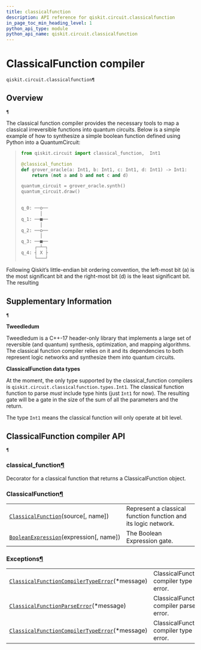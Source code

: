 ```yaml
---
title: classicalfunction
description: API reference for qiskit.circuit.classicalfunction
in_page_toc_min_heading_level: 1
python_api_type: module
python_api_name: qiskit.circuit.classicalfunction
---
```


<span id="module-qiskit.circuit.classicalfunction" />

<span id="qiskit-circuit-classicalfunction" />

# ClassicalFunction compiler

<span id="module-qiskit.circuit.classicalfunction" />

`qiskit.circuit.classicalfunction¶`

## Overview

<span id="module-qiskit.circuit.classicalfunction" />

`¶`

The classical function compiler provides the necessary tools to map a classical irreversible functions into quantum circuits. Below is a simple example of how to synthesize a simple boolean function defined using Python into a QuantumCircuit:

> ```python
> from qiskit.circuit import classical_function,  Int1
>
> @classical_function
> def grover_oracle(a: Int1, b: Int1, c: Int1, d: Int1) -> Int1:
>     return (not a and b and not c and d)
>
> quantum_circuit = grover_oracle.synth()
> quantum_circuit.draw()
> ```
>
> ```python
>           
> q_0: ──o──
>        │  
> q_1: ──■──
>        │  
> q_2: ──o──
>        │  
> q_3: ──■──
>      ┌─┴─┐
> q_4: ┤ X ├
>      └───┘
> ```

Following Qiskit’s little-endian bit ordering convention, the left-most bit (a) is the most significant bit and the right-most bit (d) is the least significant bit. The resulting

## Supplementary Information

<span id="module-qiskit.circuit.classicalfunction" />

`¶`

**Tweedledum**

Tweedledum is a C++-17 header-only library that implements a large set of reversible (and quantum) synthesis, optimization, and mapping algorithms. The classical function compiler relies on it and its dependencies to both represent logic networks and synthesize them into quantum circuits.

**ClassicalFunction data types**

At the moment, the only type supported by the classical\_function compilers is `qiskit.circuit.classicalfunction.types.Int1`. The classical function function to parse *must* include type hints (just `Int1` for now). The resulting gate will be a gate in the size of the sum of all the parameters and the return.

The type `Int1` means the classical function will only operate at bit level.

## ClassicalFunction compiler API

<span id="module-qiskit.circuit.classicalfunction" />

`¶`

### classical\_function[¶](#classical-function "Permalink to this headline")

Decorator for a classical function that returns a ClassicalFunction object.

### ClassicalFunction[¶](#classicalfunction "Permalink to this headline")

|                                                                                                                                                     |                                                                |
| --------------------------------------------------------------------------------------------------------------------------------------------------- | -------------------------------------------------------------- |
| [`ClassicalFunction`](qiskit.circuit.classicalfunction.ClassicalFunction "qiskit.circuit.classicalfunction.ClassicalFunction")(source\[, name])     | Represent a classical function function and its logic network. |
| [`BooleanExpression`](qiskit.circuit.classicalfunction.BooleanExpression "qiskit.circuit.classicalfunction.BooleanExpression")(expression\[, name]) | The Boolean Expression gate.                                   |

### Exceptions[¶](#exceptions "Permalink to this headline")

|                                                                                                                                                                                              |                                         |
| -------------------------------------------------------------------------------------------------------------------------------------------------------------------------------------------- | --------------------------------------- |
| [`ClassicalFunctionCompilerTypeError`](qiskit.circuit.classicalfunction.ClassicalFunctionCompilerTypeError "qiskit.circuit.classicalfunction.ClassicalFunctionCompilerTypeError")(\*message) | ClassicalFunction compiler type error.  |
| [`ClassicalFunctionParseError`](qiskit.circuit.classicalfunction.ClassicalFunctionParseError "qiskit.circuit.classicalfunction.ClassicalFunctionParseError")(\*message)                      | ClassicalFunction compiler parse error. |
| [`ClassicalFunctionCompilerTypeError`](qiskit.circuit.classicalfunction.ClassicalFunctionCompilerTypeError "qiskit.circuit.classicalfunction.ClassicalFunctionCompilerTypeError")(\*message) | ClassicalFunction compiler type error.  |

